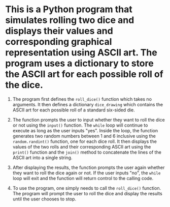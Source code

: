 # This is a Python program that simulates rolling two dice and displays their values and corresponding graphical representation using ASCII art. The program uses a dictionary to store the ASCII art for each possible roll of the dice.

1. The program first defines the `roll_dice()` function which takes no arguments. It then defines a dictionary `dice_drawing` which contains the ASCII art for each possible roll of a standard six-sided die.

2. The function prompts the user to input whether they want to roll the dice or not using the `input()` function. The `while` loop will continue to execute as long as the user inputs "yes". Inside the loop, the function generates two random numbers between 1 and 6 inclusive using the `random.randint()` function, one for each dice roll. It then displays the values of the two rolls and their corresponding ASCII art using the `print()` function and the `join()` method to concatenate the lines of the ASCII art into a single string.

3. After displaying the results, the function prompts the user again whether they want to roll the dice again or not. If the user inputs "no", the `while` loop will exit and the function will return control to the calling code.

4. To use the program, one simply needs to call the `roll_dice()` function. The program will prompt the user to roll the dice and display the results until the user chooses to stop.
